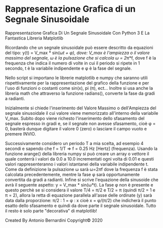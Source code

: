 # Rappresentazione Grafica di un Segnale Sinusoidale
Rappresentazione Grafica Di Un Segnale Sinusoidale Con Python 3 E La Fantastica Libreria Matplotlib

Ricordando che un segnale sinusoidale può essere descritto da equazioni del tipo: y(t) = V_max * sin(ω*t + φ), dove: V_max è l'ampiezza o il valore massimo del segnale, ω è la pulsazione che si calcola ω = 2*π*f, dove f è la frequenza che indica il numero di volte in cui il periodo si ripete in 1 secondo, t è la variabile indipendente e φ è la fase del segnale.

Nello script si importano le librerie matplotlib e numpy che saranno utili rispettivamente per la rappresentazione del grafico della funzione e per l'uso di funzioni o costanti come sin(x), pi (π), ect...
Inoltre si usa anche la libreria math che attraverso la funzione radians(), converte la fase da gradi a radianti.

Inizialmente si chiede l'inserimento del Valore Massimo o dell'Ampiezza del segnale sinusoidale il cui valore viene memorizzato all'interno della variabile V_max.
Subito dopo viene richesto l'inserimento dello sfasamento del segnale espresso in gradi e, se il segnale non avesse sfasamento, cioè φ = 0, basterà dunque digitare il valore 0 (zero) o lasciare il campo vuoto e premere INVIO.

Successivamente considero un periodo T a mia scelta, ad esempio 4 secondi e sapendo che f = 1/T => f = 0.25 Hz [Hertz] (frequenza). Usando la funzione arange() della libreria numpy si può creare un array o vettore il quale conterrà i valori da 0.0 a 10.0 incrementati ogni volta di 0.01 e questi valori rappresenteranno i valori istantanei della variabile indipendente t.
Come da definizione la pulsazione ω sarà ω=2*π*f dove la frequenza f è stata calcolata precedentemente, mentre la fase φ sarà opportunamente convertita da gradi a radianti.
Infine si scrive l'equazione della sinusoide che avrà il seguente aspetto: y = V_max * sin(ω*t). La fase φ non è presente e questo perchè se si considera il valore T/4 = π/2 e T/2 = π (quindi π/2 = 1 e π = 2), allora la retta di equazione parallela all'asse delle ordinate (y) sarà data dalla proporzione:
π/2 : 1 = φ : x cioè x = φ/(π/2)
che indicherà il punto esatto dello sfasamento e quindi da dove parte il segnale sinusoidale.
Tutto il resto è solo parte "decorativa" di matplotlib!

Created By Antonio Bernardini Copyright© 2020
